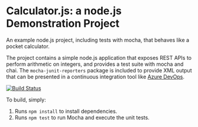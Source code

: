 Calculator.js: a node.js Demonstration Project
==============================================
An example node.js project, including tests with mocha, that behaves like
a pocket calculator.

The project contains a simple node.js application that exposes REST APIs
to perform arithmetic on integers, and provides a test suite with mocha
and chai.  The `mocha-junit-reporters` package is included to provide XML
output that can be presented in a continuous integration tool like
[Azure DevOps](https://azure.com/devops).

[![Build Status](https://dev.azure.com/mamtajha/github%20Project/_apis/build/status/mamtajha-ts.calculator?branchName=master)](https://dev.azure.com/mamtajha/github%20Project/_build/latest?definitionId=25&branchName=master)

To build, simply:

1. Runs `npm install` to install dependencies.
2. Runs `npm test` to run Mocha and execute the unit tests.

